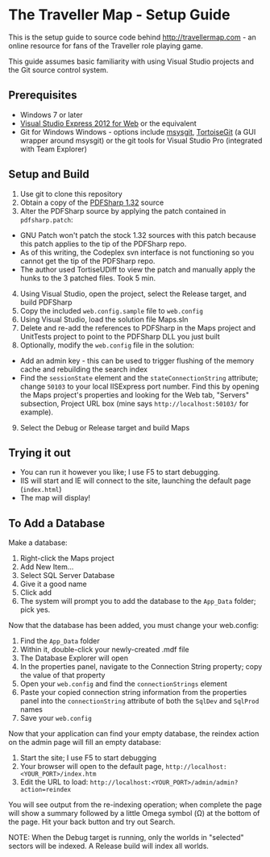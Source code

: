 The Traveller Map - Setup Guide
================================

This is the setup guide to source code behind http://travellermap.com - an online resource for fans
of the Traveller role playing game.

This guide assumes basic familiarity with using Visual Studio projects and the Git source control system.

Prerequisites
-------------
* Windows 7 or later
* [Visual Studio Express 2012 for Web](http://www.microsoft.com/visualstudio/eng/products/visual-studio-express-for-web) or the equivalent
* Git for Windows Windows - options include
[msysgit](https://code.google.com/p/msysgit/),
[TortoiseGit](https://code.google.com/p/tortoisegit/) (a GUI wrapper around msysgit)
or the git tools for Visual Studio Pro (integrated with Team Explorer)

Setup and Build
---------------
1. Use git to clone this repository
2. Obtain a copy of the [PDFSharp 1.32](http://pdfsharp.codeplex.com/) source
3. Alter the PDFSharp source by applying the patch contained in `pdfsharp.patch`:
 * GNU Patch won't patch the stock 1.32 sources with this patch because this patch applies to the tip of the PDFSharp repo.
 * As of this writing, the Codeplex svn interface is not functioning so you cannot get the tip of the PDFSharp repo.
 * The author used TortiseUDiff to view the patch and manually apply the hunks to the 3 patched files. Took 5 min.
4. Using Visual Studio, open the project, select the Release target, and build PDFSharp
5. Copy the included `web.config.sample` file to `web.config`
6. Using Visual Studio, load the solution file Maps.sln
7. Delete and re-add the references to PDFSharp in the Maps project and UnitTests project to point to the PDFSharp DLL you just built
8. Optionally, modify the `web.config` file in the solution:
 * Add an admin key - this can be used to trigger flushing of the memory cache and rebuilding the search index
 * Find the `sessionState` element and the `stateConnectionString` attribute; change `50103` to
 your local IISExpress port number. Find this by opening the Maps project's properties and looking for the
 Web tab, "Servers" subsection, Project URL box (mine says `http://localhost:50103/` for example).
9. Select the Debug or Release target and build Maps

Trying it out
-------------
* You can run it however you like; I use F5 to start debugging.
* IIS will start and IE will connect to the site, launching the default page (`index.html`)
* The map will display!

To Add a Database
-----------------
Make a database:

1. Right-click the Maps project
2. Add New Item...
3. Select SQL Server Database
4. Give it a good name
5. Click add
6. The system will prompt you to add the database to the `App_Data` folder; pick yes.

Now that the database has been added, you must change your web.config:

1. Find the `App_Data` folder
2. Within it, double-click your newly-created .mdf file
3. The Database Explorer will open
4. In the properties panel, navigate to the Connection String property; copy the value of that property
5. Open your `web.config` and find the `connectionStrings` element
6. Paste your copied connection string information from the properties panel into the `connectionString` attribute of both the `SqlDev` and `SqlProd` names
7. Save your `web.config`

Now that your application can find your empty database, the reindex action on the admin page will fill an empty database:

1. Start the site; I use F5 to start debugging
2. Your browser will open to the default page, `http://localhost:<YOUR_PORT>/index.htm`
2. Edit the URL to load: `http://localhost:<YOUR_PORT>/admin/admin?action=reindex`

You will see output from the re-indexing operation; when complete the page will show a summary followed by a little Omega symbol (&Omega;) at the bottom of the page. Hit your back button and try out Search.

NOTE: When the Debug target is running, only the worlds in "selected" sectors will be indexed. A Release build will index all worlds.
